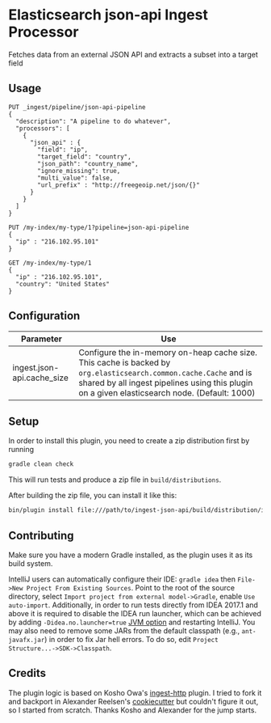 # Elasticsearch json-api Ingest Processor

Fetches data from an external JSON API and extracts a subset into a target field

## Usage


```
PUT _ingest/pipeline/json-api-pipeline
{
  "description": "A pipeline to do whatever",
  "processors": [
    {
      "json_api" : {
        "field": "ip",
        "target_field": "country",
        "json_path": "country_name",
        "ignore_missing": true,
        "multi_value": false,
        "url_prefix" : "http://freegeoip.net/json/{}"
      }
    }
  ]
}

PUT /my-index/my-type/1?pipeline=json-api-pipeline
{
  "ip" : "216.102.95.101"
}

GET /my-index/my-type/1
{
  "ip" : "216.102.95.101",
  "country": "United States"
}
```

## Configuration

| Parameter | Use |
| --- | --- |
| ingest.json-api.cache_size   | Configure the in-memory on-heap cache size. This cache is backed by `org.elasticsearch.common.cache.Cache` and is shared by all ingest pipelines using this plugin on a given elasticsearch node. (Default: 1000)  |

## Setup

In order to install this plugin, you need to create a zip distribution first by running

```bash
gradle clean check
```

This will run tests and produce a zip file in `build/distributions`.

After building the zip file, you can install it like this:

```bash
bin/plugin install file:///path/to/ingest-json-api/build/distribution/ingest-json-api-0.0.1-SNAPSHOT.zip
```

## Contributing

Make sure you have a modern Gradle installed, as the plugin uses it as its build system.

IntelliJ users can automatically configure their IDE: `gradle idea` then `File->New Project From Existing Sources`. Point to the root of the source directory, select `Import project from external model->Gradle`, enable `Use auto-import`. Additionally, in order to run tests directly from IDEA 2017.1 and above it is required to disable the IDEA run launcher, which can be achieved by adding `-Didea.no.launcher=true` [JVM option](https://intellij-support.jetbrains.com/hc/en-us/articles/206544869-Configuring-JVM-options-and-platform-properties) and restarting IntelliJ. You may also need to remove some JARs from the default classpath (e.g., `ant-javafx.jar`) in order to fix Jar hell errors. To do so, edit `Project Structure...->SDK->Classpath`.


## Credits

The plugin logic is based on Kosho Owa's [ingest-http](https://github.com/kosho/ingest-http) plugin. I tried to fork it and 
backport in Alexander Reelsen's [cookiecutter](https://github.com/spinscale/cookiecutter-elasticsearch-ingest-processor)
but couldn't figure it out, so I started from scratch. Thanks Kosho and Alexander for the jump starts.
